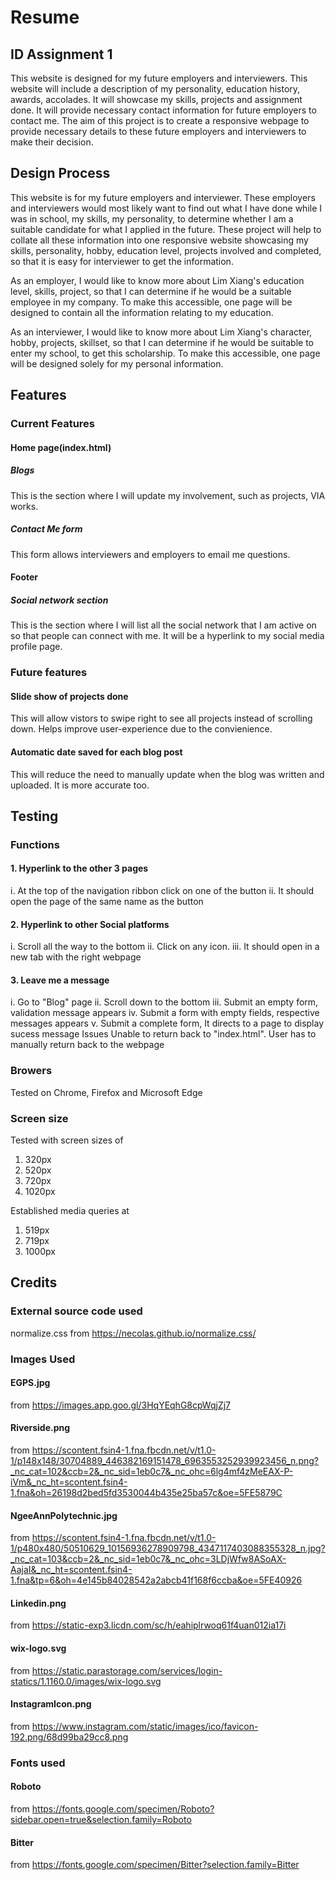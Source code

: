 # Resume

## ID Assignment 1

This website is designed for my future employers and interviewers. This website will include a description of my personality, education history, awards, accolades. It will showcase my skills, projects and assignment done. It will provide necessary contact information for future employers to contact me. The aim of this project is to create a responsive webpage to provide necessary details to these future employers and interviewers to make their decision.

## Design Process

This website is for my future employers and interviewer. These employers and interviewers would most likely want to find out what I have done while I was in school, my skills, my personality, to determine
whether I am a suitable candidate for what I applied in the future. These project will help to collate all these information into one responsive website showcasing my skills, personality, hobby, education level, projects involved and completed, so that it is easy for interviewer to get the information.

As an employer, I would like to know more about Lim Xiang's education level, skills, project, so that I can determine if he would be a suitable employee in my company.
To make this accessible, one page will be designed to contain all the information relating to my education.

As an interviewer, I would like to know more about Lim Xiang's character, hobby, projects, skillset, so that I can determine if he would be suitable to enter my school, to get this scholarship.
To make this accessible, one page will be designed solely for my personal information.

## Features

### Current Features

#### Home page(index.html)

##### Blogs

This is the section where I will update my involvement, such as projects, VIA works.

##### Contact Me form

This form allows interviewers and employers to email me questions.

#### Footer

##### Social network section

This is the section where I will list all the social network that I am active on so that people can connect with me. It will be a hyperlink to my social media profile page.

### Future features

#### Slide show of projects done

This will allow vistors to swipe right to see all projects instead of scrolling down. Helps improve user-experience due to the convienience.

#### Automatic date saved for each blog post

This will reduce the need to manually update when the blog was written and uploaded. It is more accurate too.

## Testing

### Functions

#### 1. Hyperlink to the other 3 pages

i. At the top of the navigation ribbon click on one of the button
ii. It should open the page of the same name as the button

#### 2. Hyperlink to other Social platforms

i. Scroll all the way to the bottom
ii. Click on any icon.
iii. It should open in a new tab with the right webpage

#### 3. Leave me a message

i. Go to "Blog" page
ii. Scroll down to the bottom
iii. Submit an empty form, validation message appears
iv. Submit a form with empty fields, respective messages appears
v. Submit a complete form, It directs to a page to display sucess message
Issues
Unable to return back to "index.html". User has to manually return back to the webpage

### Browers

Tested on Chrome, Firefox and Microsoft Edge

### Screen size

Tested with screen sizes of

1. 320px
2. 520px
3. 720px
4. 1020px

Established media queries at

1. 519px
2. 719px
3. 1000px

## Credits

### External source code used

normalize.css from https://necolas.github.io/normalize.css/

### Images Used

#### EGPS.jpg

from https://images.app.goo.gl/3HqYEqhG8cpWqjZj7

#### Riverside.png

from https://scontent.fsin4-1.fna.fbcdn.net/v/t1.0-1/p148x148/30704889_446382169151478_6963553252939923456_n.png?_nc_cat=102&ccb=2&_nc_sid=1eb0c7&_nc_ohc=6lg4mf4zMeEAX-P-iVm&_nc_ht=scontent.fsin4-1.fna&oh=26198d2bed5fd3530044b435e25ba57c&oe=5FE5879C

#### NgeeAnnPolytechnic.jpg

from https://scontent.fsin4-1.fna.fbcdn.net/v/t1.0-1/p480x480/50510629_10156936278909798_4347117403088355328_n.jpg?_nc_cat=103&ccb=2&_nc_sid=1eb0c7&_nc_ohc=3LDjWfw8ASoAX-AajaI&_nc_ht=scontent.fsin4-1.fna&tp=6&oh=4e145b84028542a2abcb41f168f6ccba&oe=5FE40926

#### Linkedin.png

from https://static-exp3.licdn.com/sc/h/eahiplrwoq61f4uan012ia17i

#### wix-logo.svg

from https://static.parastorage.com/services/login-statics/1.1160.0/images/wix-logo.svg

#### InstagramIcon.png

from https://www.instagram.com/static/images/ico/favicon-192.png/68d99ba29cc8.png

### Fonts used

#### Roboto

from https://fonts.google.com/specimen/Roboto?sidebar.open=true&selection.family=Roboto

#### Bitter

from https://fonts.google.com/specimen/Bitter?selection.family=Bitter
